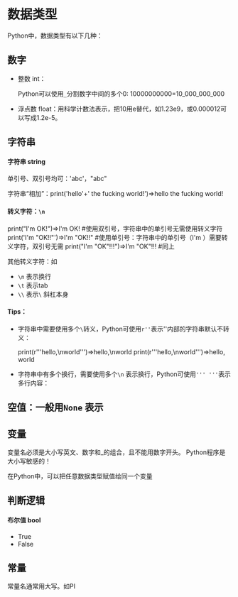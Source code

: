 # 数据类型

Python中，数据类型有以下几种：

## 数字

- 整数 int：

  Python可以使用```_```分割数字中间的多个0: 10000000000=10_000_000_000

- 浮点数 float：用科学计数法表示，把10用e替代，如1.23e9，或0.000012可以写成1.2e-5。

## 字符串

#### 字符串 string

单引号、双引号均可：'abc'，"abc"

字符串“相加”：print('hello'+' the fucking world!')=>hello the fucking world!

#### 转义字符：```\n```

  print("I'm OK!")=>I'm OK! #使用双引号，字符串中的单引号无需使用转义字符
  print('I\'m "OK!!"')=>I'm "OK!!" #使用单引号：字符串中的单引号（I\'m ）需要转义字符，双引号无需
  print("I'm \"OK\"!!!")=>I'm "OK"!!! #同上
  
其他转义字符：如

- ```\n``` 表示换行
- ```\t``` 表示tab
- ```\\``` 表示```\``` 斜杠本身

#### Tips：
- 字符串中需要使用多个```\```转义，Python可使用```r''```表示''内部的字符串默认不转义：

  print(r'''hello,\nworld''')=>hello,\nworld
  print(r'''hello,\nworld''')=>hello,
                               world
  
- 字符串中有多个换行，需要使用多个```\n``` 表示换行，Python可使用```''' '''```表示多行内容：
  
## 空值：一般用```None``` 表示

## 变量

变量名必须是大小写英文、数字和_的组合，且不能用数字开头。
Python程序是大小写敏感的！

在Python中，可以把任意数据类型赋值给同一个变量

## 判断逻辑

#### 布尔值 bool

- True
- False

## 常量

常量名通常用大写。如PI
